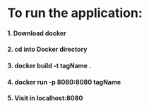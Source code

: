 # To run the application:

#### 1. Download docker
#### 2. cd into Docker directory
#### 3. docker build -t tagName .
#### 4. docker run -p 8080:8080 tagName
#### 5. Visit in localhost:8080
